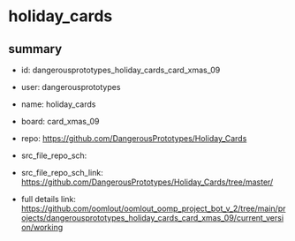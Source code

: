# holiday_cards
 
## summary 
* id: dangerousprototypes_holiday_cards_card_xmas_09
* user: dangerousprototypes
* name: holiday_cards
* board: card_xmas_09
* repo: https://github.com/DangerousPrototypes/Holiday_Cards



* src_file_repo_sch: 
* src_file_repo_sch_link: https://github.com/DangerousPrototypes/Holiday_Cards/tree/master/
* full details link: https://github.com/oomlout/oomlout_oomp_project_bot_v_2/tree/main/projects/dangerousprototypes_holiday_cards_card_xmas_09/current_version/working  







